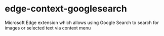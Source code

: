 # edge-context-googlesearch
Microsoft Edge extension which allows using Google Search to search for images or selected text via context menu
